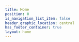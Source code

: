 ```yaml
---
title: Home
position: 0
is_navigation_list_item: false
header_graphic_location: central
has_footer_container: true
layout: home
---
```



